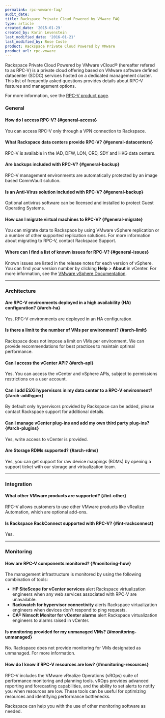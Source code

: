 ```yaml
---
permalink: rpc-vmware-faq/
audit_date:
title: Rackspace Private Cloud Powered by VMware FAQ
type: article
created_date: '2015-01-29'
created_by: Karin Levenstein
last_modified_date: '2016-01-21'
last_modified_by: Rose Coste
product: Rackspace Private Cloud Powered by VMware
product_url: rpc-vmware
---
```


Rackspace Private Cloud Powered by VMware vCloud&reg; (hereafter refered to as RPC-V) is a private cloud offering based on VMware software defined datacenter (SDDC) services hosted on a dedicated management cluster. This list of frequently asked questions provides details about RPC-V features and management options.

For more information, see the [RPC-V product page](https://www.rackspace.com/vmware/private-cloud).

### General

#### How do I access RPC-V? {#general-access}

You can access RPC-V only through a VPN connection to Rackspace.

#### What Rackspace data centers provide RPC-V? {#general-datacenters}

RPC-V is available in the IAD, DFW, LON, ORD, SDY and HKG data centers.

#### Are backups included with RPC-V? {#general-backup}

RPC-V management environments are automatically protected by an image based CommVault solution. 

#### Is an Anti-Virus solution included with RPC-V? {#general-backup}

Optional antivirus software can be licensed and installed to protect Guest Operating Systems. 

#### How can I migrate virtual machines to RPC-V? {#general-migrate}

You can migrate data to Rackspace by using VMware vSphere replication or a number of other supported replication solutions. For more information about migrating to RPC-V, contact Rackspace Support.

#### Where can I find a list of known issues for RPC-V? {#general-issues}

Known issues are listed in the release notes for each version of vSphere. You can find your version number by clicking **Help** \> **About** in vCenter. For more information, see the [VMware vSphere Documentation]( https://docs.vmware.com/en/VMware-vSphere/index.html).

----

### Architecture

#### Are RPC-V environments deployed in a high availability (HA) configuration? {#arch-ha}

Yes, RPC-V environments are deployed in an HA configuration.

#### Is there a limit to the number of VMs per environment? {#arch-limit}

Rackspace does not impose a limit on VMs per environment. We can provide recommendations for best practices to maintain optimal performance.

#### Can I access the vCenter API? {#arch-api}

Yes. You can access the vCenter and vSphere APIs, subject to permissions restrictions on a user account.

#### Can I add ESXi hypervisors in my data center to a RPC-V environment? {#arch-addhyper}

By default only hypervisors provided by Rackspace can be added, please contact Rackspace support for additional details.

#### Can I manage vCenter plug-ins and add my own third party plug-ins? {#arch-plugins}

Yes, write access to vCenter is provided.

#### Are Storage RDMs supported? {#arch-rdms}

Yes, you can get support for raw device mappings (RDMs) by opening a support ticket with our storage and virtualization team.

----

### Integration

#### What other VMware products are supported? {#int-other}

RPC-V allows customers to use other VMware products like vRealize Automation, which are optional add-ons.

#### Is Rackspace RackConnect supported with RPC-V? {#int-rackconnect}

Yes.

----

### Monitoring

#### How are RPC-V components monitored? {#monitoring-how}

The management infrastructure is monitored by using the following combination of tools:

-   **HP SiteScope for vCenter services** alert Rackspace virtualization engineers when any web services associated with RPC-V are unavailable.
-   **Rackwatch for hypervisor connectivity** alerts Rackspace virtualization engineers when devices don't respond to ping requests.
-   **CA&reg; Nimsoft Monitor for vCenter alarms** alert Rackspace virtualization engineers to alarms raised in vCenter.

#### Is monitoring provided for my unmanaged VMs? {#monitoring-unmanaged}

No.  Rackspace does not provide monitoring for VMs designated as unmanaged.  For more information.

#### How do I know if RPC-V resources are low? {#monitoring-resources}

RPC-V includes the VMware vRealize Operations (vROps) suite of performance monitoring and planning tools. vROps provides advanced reporting and forecasting capabilities, and the ability to set alerts to notify you when resources are low. These tools can be useful for optimizing resources and identifying performance bottlenecks.

Rackspace can help you with the use of other monitoring software as needed.

